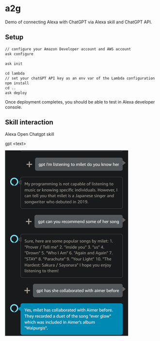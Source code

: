 # a2g

Demo of connecting Alexa with ChatGPT via Alexa skill and ChatGPT API.

## Setup
```
// configure your Amazon Developer account and AWS account
ask configure

ask init

cd lambda
// set your chatGPT API key as an env var of the Lambda configuration
npm install
cd ..
ask deploy
```

Once deployment completes, you should be able to test in Alexa developer console.

## Skill interaction
Alexa Open Chatgpt skill

gpt \<text\>


![demo_screenshot](demo_screenshot.png)